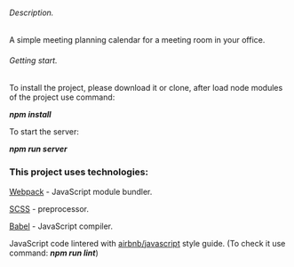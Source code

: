 ###### Description. ######

A simple meeting planning calendar for a meeting room in your office.

###### Getting start. ######

To install the project, please download it or clone, after load node modules of the project use command:

***npm install***

To start the server: 

***npm run server***

### This project uses technologies: ###

[Webpack](https://webpack.js.org/) - JavaScript module bundler.

[SCSS](https://sass-lang.com/) - preprocessor.

[Babel](https://babeljs.io/) - JavaScript compiler.

JavaScript code lintered with [airbnb/javascript](https://github.com/airbnb/javascript) style guide.
(To check it use command: ***npm run lint***)
